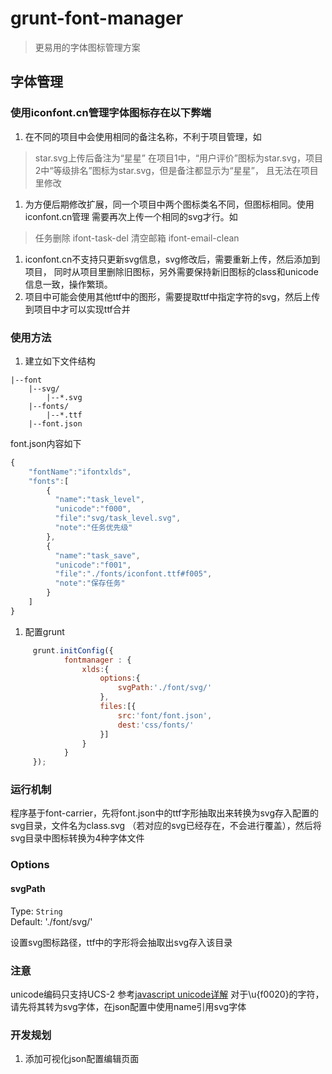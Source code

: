 # grunt-font-manager

> 更易用的字体图标管理方案

##  字体管理
### 使用iconfont.cn管理字体图标存在以下弊端
1.  在不同的项目中会使用相同的备注名称，不利于项目管理，如
>   star.svg上传后备注为“星星”
>   在项目1中，“用户评价”图标为star.svg，项目2中“等级排名”图标为star.svg，但是备注都显示为“星星”，
>   且无法在项目里修改
1.  为方便后期修改扩展，同一个项目中两个图标类名不同，但图标相同。使用iconfont.cn管理
需要再次上传一个相同的svg才行。如
>   任务删除 ifont-task-del 清空邮箱 ifont-email-clean 
1.  iconfont.cn不支持只更新svg信息，svg修改后，需要重新上传，然后添加到项目，
同时从项目里删除旧图标，另外需要保持新旧图标的class和unicode信息一致，操作繁琐。
1.  项目中可能会使用其他ttf中的图形，需要提取ttf中指定字符的svg，然后上传到项目中才可以实现ttf合并

### 使用方法

1. 建立如下文件结构
```text
|--font
    |--svg/
        |--*.svg
    |--fonts/
        |--*.ttf
    |--font.json
```
font.json内容如下
```js
{
    "fontName":"ifontxlds",
    "fonts":[
        {
          "name":"task_level",
          "unicode":"f000",
          "file":"svg/task_level.svg",
          "note":"任务优先级"
        },
        {
          "name":"task_save",
          "unicode":"f001",
          "file":"./fonts/iconfont.ttf#f005",
          "note":"保存任务"
        }
    ]
}
```

1. 配置grunt
```js
     grunt.initConfig({
            fontmanager : {
                xlds:{
                    options:{
                        svgPath:'./font/svg/'
                    },
                    files:[{
                        src:'font/font.json',
                        dest:'css/fonts/'
                    }]
                }
            }
     });
```
### 运行机制
程序基于font-carrier，先将font.json中的ttf字形抽取出来转换为svg存入配置的svg目录，文件名为class.svg
（若对应的svg已经存在，不会进行覆盖），然后将svg目录中图标转换为4种字体文件
### Options

#### svgPath
Type: `String`  
Default: './font/svg/'

设置svg图标路径，ttf中的字形将会抽取出svg存入该目录

### 注意
unicode编码只支持UCS-2 参考[javascript unicode详解](http://www.ruanyifeng.com/blog/2014/12/unicode.html)
对于\u{f0020}的字符，请先将其转为svg字体，在json配置中使用name引用svg字体

### 开发规划

1. 添加可视化json配置编辑页面